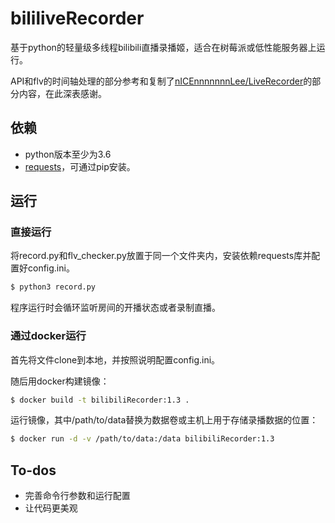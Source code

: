 # bililiveRecorder

基于python的轻量级多线程bilibili直播录播姬，适合在树莓派或低性能服务器上运行。

API和flv的时间轴处理的部分参考和复制了[nICEnnnnnnnLee/LiveRecorder](https://github.com/nICEnnnnnnnLee/LiveRecorder)的部分内容，在此深表感谢。

## 依赖
- python版本至少为3.6
- [requests](https://github.com/psf/requests)，可通过pip安装。

## 运行
### 直接运行
将record.py和flv_checker.py放置于同一个文件夹内，安装依赖requests库并配置好config.ini。
```bash
$ python3 record.py
```
程序运行时会循环监听房间的开播状态或者录制直播。

### 通过docker运行
首先将文件clone到本地，并按照说明配置config.ini。

随后用docker构建镜像：
``` bash
$ docker build -t bilibiliRecorder:1.3 .
```

运行镜像，其中/path/to/data替换为数据卷或主机上用于存储录播数据的位置：
``` bash
$ docker run -d -v /path/to/data:/data bilibiliRecorder:1.3
```

## To-dos
- 完善命令行参数和运行配置
- 让代码更美观
